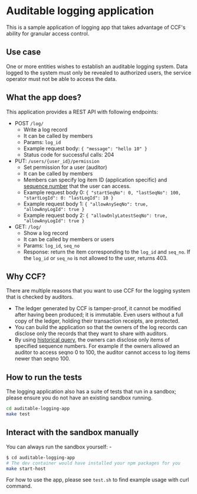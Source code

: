 # Auditable logging application

This is a sample application of logging app that takes advantage of CCF's ability for granular access control.

## Use case

One or more entities wishes to establish an auditable logging system.
Data logged to the system must only be revealed to authorized users, the service operator must not be able to access the data.

## What the app does?

This application provides a REST API with following endpoints:

- POST `/log/`
  - Write a log record
  - It can be called by members
  - Params: `log_id`
  - Example request body: `{ "message": "hello 10" }`
  - Status code for successful calls: 204
- PUT: `/users/{user_id}/permission`
  - Set permission for a user (auditor)
  - It can be called by members
  - Members can specify log item ID (application specific) and [sequence number](https://microsoft.github.io/CCF/main/overview/glossary.html#term-Transaction-ID) that the user can access.
  - Example request body 0: `{ "startSeqNo": 0, "lastSeqNo": 100, "startLogId": 0: "lastLogId": 10 }`
  - Example request body 1: `{ "allowAnySeqNo": true, "allowAnyLogId": true }`
  - Example request body 2: `{ "allowOnlyLatestSeqNo": true, "allowAnyLogId": true }`
- GET: `/log/`
  - Show a log record
  - It can be called by members or users
  - Params: `log_id`, `seq_no`
  - Response: return the item corresponding to the `log_id` and `seq_no`. If the `log_id` or `seq_no` is not allowed to the user, returns 403.

## Why CCF?

There are multiple reasons that you want to use CCF for the logging system that is checked by auditors.

- The ledger generated by CCF is tamper-proof, it cannot be modified after having been produced; it is immutable. Even users without a full copy of the ledger, holding their transaction receipts, are protected.
- You can build the application so that the owners of the log records can disclose only the records that they want to share with auditors.
- By using [historical query](https://microsoft.github.io/CCF/main/build_apps/api.html#historical-queries), the owners can disclose only items of specified sequence numbers. For example if the owners allowed an auditor to access seqno 0 to 100, the auditor cannot access to log items newer than seqno 100.

## How to run the tests

The logging application also has a suite of tests that run in a sandbox; please ensure you do not have an existing sandbox running.

```bash
cd auditable-logging-app
make test
```

## Interact with the sandbox manually

You can always run the sandbox yourself: -

```bash
$ cd auditable-logging-app
# The dev container would have installed your npm packages for you
make start-host
```

For how to use the app, please see `test.sh` to find example usage with curl command.

